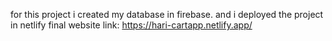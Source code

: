 for this project i created my database in firebase.
and i deployed the project in netlify
final website link: https://hari-cartapp.netlify.app/
